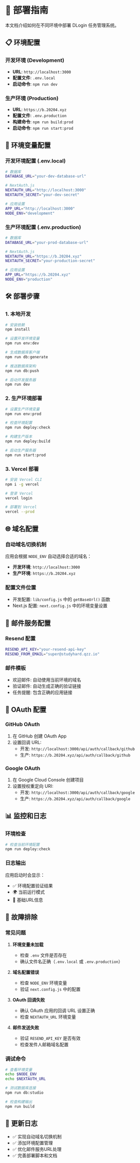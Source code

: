 # 🚀 部署指南

本文档介绍如何在不同环境中部署 DLogin 任务管理系统。

## 📋 环境配置

### 开发环境 (Development)
- **URL**: `http://localhost:3000`
- **配置文件**: `.env.local`
- **启动命令**: `npm run dev`

### 生产环境 (Production)
- **URL**: `https://b.20204.xyz`
- **配置文件**: `.env.production`
- **构建命令**: `npm run build:prod`
- **启动命令**: `npm run start:prod`

## 🔧 环境变量配置

### 开发环境配置 (.env.local)
```bash
# 数据库
DATABASE_URL="your-dev-database-url"

# NextAuth.js
NEXTAUTH_URL="http://localhost:3000"
NEXTAUTH_SECRET="your-dev-secret"

# 应用设置
APP_URL="http://localhost:3000"
NODE_ENV="development"
```

### 生产环境配置 (.env.production)
```bash
# 数据库
DATABASE_URL="your-prod-database-url"

# NextAuth.js
NEXTAUTH_URL="https://b.20204.xyz"
NEXTAUTH_SECRET="your-production-secret"

# 应用设置
APP_URL="https://b.20204.xyz"
NODE_ENV="production"
```

## 🛠️ 部署步骤

### 1. 本地开发
```bash
# 安装依赖
npm install

# 设置开发环境变量
npm run env:dev

# 生成数据库客户端
npm run db:generate

# 推送数据库架构
npm run db:push

# 启动开发服务器
npm run dev
```

### 2. 生产环境部署
```bash
# 设置生产环境变量
npm run env:prod

# 检查环境配置
npm run deploy:check

# 构建生产版本
npm run deploy:build

# 启动生产服务器
npm run start:prod
```

### 3. Vercel 部署
```bash
# 安装 Vercel CLI
npm i -g vercel

# 登录 Vercel
vercel login

# 部署到 Vercel
vercel --prod
```

## 🌐 域名配置

### 自动域名切换机制
应用会根据 `NODE_ENV` 自动选择合适的域名：

- **开发环境**: `http://localhost:3000`
- **生产环境**: `https://b.20204.xyz`

### 配置文件位置
- 开发配置: `lib/config.js` 中的 `getBaseUrl()` 函数
- Next.js 配置: `next.config.js` 中的环境变量设置

## 📧 邮件服务配置

### Resend 配置
```bash
RESEND_API_KEY="your-resend-api-key"
RESEND_FROM_EMAIL="super@studyhard.qzz.io"
```

### 邮件模板
- 欢迎邮件: 自动使用当前环境的域名
- 验证邮件: 自动生成正确的验证链接
- 任务提醒: 包含正确的应用链接

## 🔐 OAuth 配置

### GitHub OAuth
1. 在 GitHub 创建 OAuth App
2. 设置回调 URL:
   - 开发: `http://localhost:3000/api/auth/callback/github`
   - 生产: `https://b.20204.xyz/api/auth/callback/github`

### Google OAuth
1. 在 Google Cloud Console 创建项目
2. 设置授权重定向 URI:
   - 开发: `http://localhost:3000/api/auth/callback/google`
   - 生产: `https://b.20204.xyz/api/auth/callback/google`

## 📊 监控和日志

### 环境检查
```bash
# 检查当前环境配置
npm run deploy:check
```

### 日志输出
应用启动时会显示：
- ✅ 环境配置验证结果
- 🌍 当前运行模式
- 🔗 基础URL信息

## 🚨 故障排除

### 常见问题

1. **环境变量未加载**
   - 检查 `.env` 文件是否存在
   - 确认文件名正确（`.env.local` 或 `.env.production`）

2. **域名配置错误**
   - 检查 `NODE_ENV` 环境变量
   - 验证 `next.config.js` 中的配置

3. **OAuth 回调失败**
   - 确认 OAuth 应用的回调 URL 设置正确
   - 检查 `NEXTAUTH_URL` 环境变量

4. **邮件发送失败**
   - 验证 `RESEND_API_KEY` 是否有效
   - 检查发件人邮箱域名配置

### 调试命令
```bash
# 查看环境变量
echo $NODE_ENV
echo $NEXTAUTH_URL

# 测试数据库连接
npm run db:studio

# 检查构建输出
npm run build
```

## 📝 更新日志

- ✅ 实现自动域名切换机制
- ✅ 添加环境配置管理
- ✅ 优化邮件服务URL处理
- ✅ 完善部署脚本和文档